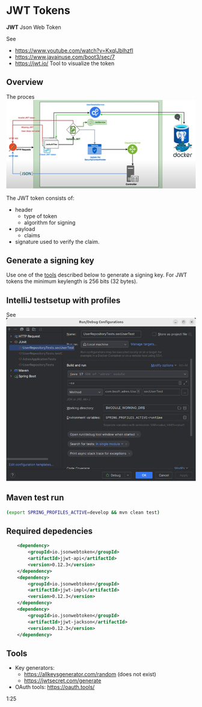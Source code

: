 # JWT Tokens

**JWT** Json Web Token

See 
- https://www.youtube.com/watch?v=KxqlJblhzfI
- https://www.javainuse.com/boot3/sec/7
- https://jwt.io/ Tool to visualize the token

## Overview

The proces
![image](images/jwt-token-processing.png)

The JWT token consists of:
- header 
  - type of token
  - algorithm for signing
- payload
  - claims
- signature used to verify the claim.

## Generate a signing key
Use one of the [tools](#Tools) described below to generate a signing key.
For JWT tokens the minimum keylength is 256 bits (32 bytes).


## IntelliJ testsetup with profiles

See
![image](./images/Intellij-testconfig.png)

## Maven test run

```bash
(export SPRING_PROFILES_ACTIVE=develop && mvn clean test)
```

## Required depedencies

```xml
    <dependency>
        <groupId>io.jsonwebtoken</groupId>
        <artifactId>jjwt-api</artifactId>
        <version>0.12.3</version>
    </dependency>
    <dependency>
        <groupId>io.jsonwebtoken</groupId>
        <artifactId>jjwt-impl</artifactId>
        <version>0.12.3</version>
    </dependency>
    <dependency>
        <groupId>io.jsonwebtoken</groupId>
        <artifactId>jjwt-jackson</artifactId>
        <version>0.12.3</version>
    </dependency>
```

## Tools

- Key generators: 
  - https://allkeysgenerator.com/random (does not exist)
  - https://jwtsecret.com/generate 
- OAuth tools: https://oauth.tools/


1:25
